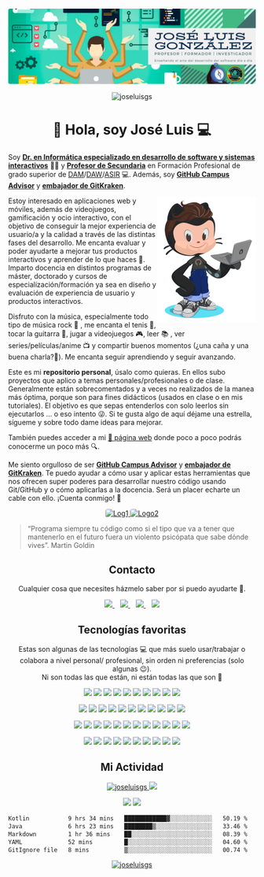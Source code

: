 <p align="center">
  <a href="https://joseluisgs.github.io/" target="_blank">
    <img loading="lazy" style="border-radius: 0.25rem;" 
      src="./images/GitHub.png" alt="Logo" 
      borderRadius='1rem' boxShadow = '0 5px 18px rgba(0,0,0,0.3)'>
  </a>
</p>

<p align="center"> 
  <img src="https://komarev.com/ghpvc/?username=joseluisgs&label=Profile%20views&color=42b983&style=flat" alt="joseluisgs" />
</p>

<h1 align="center">👋 Hola, soy José Luis 💻 </h1>

Soy [**Dr. en Informática especializado en desarrollo de software y sistemas interactivos**](https://joseluisgs.github.io/info/investigacion/tesis.html) 👨‍🎓 y [**Profesor de Secundaria**](https://informaticacifpvg.netlify.app/) en Formación Profesional de grado superior de [DAM](https://www.todofp.es/que-como-y-donde-estudiar/que-estudiar/familia/loe/informatica-comunicaciones/des-aplicaciones-multiplataforma.html)/[DAW](https://www.todofp.es/que-como-y-donde-estudiar/que-estudiar/familia/loe/informatica-comunicaciones/des-aplicaciones-web.html)/[ASIR](https://www.todofp.es/que-como-y-donde-estudiar/que-estudiar/familia/loe/informatica-comunicaciones/admin-sist-informaticos-red.html) 💻. Además, soy [**GitHub Campus Advisor**](https://education.github.com/teachers/advisors) y [**embajador de GitKraken**](https://www.gitkraken.com/invite/wdJ7HntT).

<img align="right" src="./images/octogato.png" width=200 />

Estoy interesado en aplicaciones web y móviles, además de videojuegos, gamificación y ocio interactivo, con el objetivo de conseguir la mejor experiencia de usuario/a y la calidad a través de las distintas fases del desarrollo. Me encanta evaluar y poder ayudarte a mejorar tus productos interactivos y aprender de lo que haces 🙂. Imparto docencia en distintos programas de máster, doctorado y cursos de especialización/formación ya sea en diseño y evaluación de experiencia de usuario y productos interactivos.

Disfruto con la música, especialmente todo tipo de música rock :musical_note: , me encanta el tenis 🎾, tocar la guitarra 🎸, jugar a videojuegos 🎮, leer 📚 , ver series/películas/anime 📺 y compartir buenos momentos (¿una caña y una buena charla?🍺). Me encanta seguir aprendiendo y seguir avanzando.

Este es mi **repositorio personal**, úsalo como quieras. En ellos subo proyectos que aplico a temas personales/profesionales o de clase. Generalmente están sobrecomentados y a veces no realizados de la manea más óptima, porque son para fines didácticos (usados en clase o en mis tutoriales). El objetivo es que sepas entenderlos con solo leerlos sin ejecutarlos ... o eso intento :stuck_out_tongue_winking_eye:. Si te gusta algo de aquí déjame una estrella, sígueme y sobre todo dame ideas para mejorar.

También puedes acceder a mi <a href="https://joseluisgs.github.io/" target="_blank">🚀 página web</a> donde poco a poco podrás conocerme un poco más :mag:.

Me siento orgulloso de ser [**GitHub Campus Advisor**](https://education.github.com/teachers/advisors) y [**embajador de GitKraken**](https://www.gitkraken.com/invite/wdJ7HntT). Te puedo ayudar a cómo usar y aplicar estas herramientas que nos ofrecen super poderes para desarrollar nuestro código usando Git/GitHub y o cómo aplicarlas a la docencia. Será un placer echarte un cable con ello. ¡Cuenta conmigo! 💪

<p align="center">
 <a href="https://education.github.com/teachers/advisors" target="_blank"> 
    <img loading="lazy" style="border-radius: 0.25rem;" 
      src="https://i.ytimg.com/vi/uWsXEmaM3PA/maxresdefault.jpg" alt="Log1" height="150"
      borderRadius='1rem' boxShadow = '0 5px 18px rgba(0,0,0,0.3)'>
  </a>
  <a href="https://gitkraken.link/joseluisgs" target="_blank"> 
    <img loading="lazy" style="border-radius: 0.25rem;" 
      src="https://i.imgur.com/sTDaBTu.png" alt="Logo2" height="150"
      borderRadius='1rem' boxShadow = '0 5px 18px rgba(0,0,0,0.3)'>
  </a>
</p>

> “Programa siempre tu código como si el tipo que va a tener que mantenerlo en el futuro fuera un violento psicópata que sabe dónde vives”. Martin Goldin

<h2 align="center">Contacto</h2>
<p align="center">
  Cualquier cosa que necesites házmelo saber por si puedo ayudarte 💬.
</p>
<p align="center">
    <a href="https://joseluisgs.github.io/" target="_blank">
        <img loading="lazy" src="https://joseluisgs.github.io/favicon.png" 
    height="60">
    </a> &nbsp;&nbsp;
    <a href="https://github.com/joseluisgs" target="_blank">
        <img loading="lazy" src="https://distreau.com/github.svg" 
    height="60">
    </a> &nbsp;&nbsp;
    <a href="https://twitter.com/joseluisgonsan" target="_blank">
        <img loading="lazy" src="https://i.imgur.com/U4Uiaef.png" 
    height="60">
    </a> &nbsp;&nbsp;
    <a href="https://www.linkedin.com/in/joseluisgonsan" target="_blank">
        <img loading="lazy" src="https://upload.wikimedia.org/wikipedia/commons/thumb/c/ca/LinkedIn_logo_initials.png/768px-LinkedIn_logo_initials.png" 
    height="60">
    </a>  
</p>

<h2 align="center">Tecnologías favoritas</h2>
<p align="center">
Estas son algunas de las tecnologías 💻 que más suelo usar/trabajar o colabora a nivel personal/ profesional, sin orden ni preferencias (solo algunas 😉). 
  <br>Ni son todas las que están, ni están todas las que son 🤔
</p>

<p align="center">
  <img loading="lazy" src="https://distreau.com/github.svg" 
  height="45">
  <img loading="lazy" src="https://upload.wikimedia.org/wikipedia/commons/thumb/9/99/Unofficial_JavaScript_logo_2.svg/480px-Unofficial_JavaScript_logo_2.svg.png" 
  height="45">
  <img loading="lazy" src="https://upload.wikimedia.org/wikipedia/commons/thumb/4/4c/Typescript_logo_2020.svg/1200px-Typescript_logo_2020.svg.png" 
  height="45">
  <img loading="lazy" src="https://upload.wikimedia.org/wikipedia/commons/thumb/9/95/Vue.js_Logo_2.svg/1184px-Vue.js_Logo_2.svg.png" 
    height="45">
  <img loading="lazy" src="https://pluspng.com/img-png/nodejs-logo-png-node-js-development-296.png" 
  height="45">
  <img loading="lazy" src="https://miro.medium.com/max/650/1*zzvdRmHGGXONZpuQ2FeqsQ.png" 
  height="45">
  <img loading="lazy" src="https://user-images.githubusercontent.com/674621/71187801-14e60a80-2280-11ea-94c9-e56576f76baf.png" 
  height="45">
  <img loading="lazy" src="https://resources.jetbrains.com/storage/products/intellij-idea/img/meta/intellij-idea_logo_300x300.png" 
  height="45">
  <img loading="lazy" src="https://www.docker.com/sites/default/files/d8/2019-07/vertical-logo-monochromatic.png" 
  height="45">
  <img loading="lazy" src="https://materiageek.com/wp-content/uploads/2020/10/GitKraken-7.4.0-Descargar-gratis.png" 
  height="45">
</p>

<p align="center">
  <img loading="lazy" src="https://upload.wikimedia.org/wikipedia/commons/thumb/6/61/HTML5_logo_and_wordmark.svg/512px-HTML5_logo_and_wordmark.svg.png" 
  height="45">
  <img loading="lazy" src="https://upload.wikimedia.org/wikipedia/commons/thumb/d/d5/CSS3_logo_and_wordmark.svg/1200px-CSS3_logo_and_wordmark.svg.png" 
  height="45">
  <img loading="lazy" src="https://seeklogo.com/images/T/tailwind-css-logo-5AD4175897-seeklogo.com.png" 
  height="45">
   <img loading="lazy" src="https://windicss.org/assets/logo.svg" 
  height="45">
  <img loading="lazy" src="https://39ntbr6g.media.zestyio.com/bulma-logo.d4899f96e1858d7c1e61787a9f72ea96.png" 
  height="45">
  <img loading="lazy" src="https://cdn.worldvectorlogo.com/logos/bootstrap-5-1.svg" 
  height="45">
  <img loading="lazy" src="https://seeklogo.com/images/J/jest-logo-F9901EBBF7-seeklogo.com.png" 
  height="45">
  <img loading="lazy" src="https://i.imgur.com/4yUfcBm.png" 
  height="45">
  <img loading="lazy" src="https://pbs.twimg.com/profile_images/1376544345080401922/-xDfgN_X_400x400.jpg" 
  height="45">
  <img loading="lazy" src="https://image.flaticon.com/icons/png/512/873/873120.png" 
  height="45">
  <img loading="lazy" src="https://cdn.worldvectorlogo.com/logos/netlify.svg" 
  height="45">
</p>

<p align="center">
  <img loading="lazy" src="https://img.icons8.com/color/452/google-firebase-console.png" 
  height="45">
  <img loading="lazy" src="https://cdn.worldvectorlogo.com/logos/mongodb-icon-1.svg" 
  height="45">
  <img loading="lazy" src="https://ionicframework.com/img/meta/logo.png" 
  height="45">
  <img loading="lazy" src="https://v0-17.quasar-framework.org/images/quasar-logo-big.png" 
  height="45">
  <img loading="lazy" src="https://oruga.io/logo.png" 
  height="45">
  <img loading="lazy" src="https://upload.wikimedia.org/wikipedia/commons/thumb/9/91/Electron_Software_Framework_Logo.svg/2048px-Electron_Software_Framework_Logo.svg.png" 
  height="45">
  <img loading="lazy" src="https://d33wubrfki0l68.cloudfront.net/ddd72aa8248a5c2f77429b9496e6e3e4da2a4e26/8afc0/logo.svg" 
  height="45">
  <img loading="lazy" src="https://logodownload.org/wp-content/uploads/2015/05/android-logo-7-1.png" 
  height="45">
  <img loading="lazy" src="https://www.jetbrains.com/academy/img/icon-kotlin-new.svg" 
  height="45">
  <img loading="lazy" src="https://nuxtjs.org/design-kit/colored-logo.svg" 
  height="45">
  <img loading="lazy" src="https://vuepress.vuejs.org/hero.png" 
  height="45">
  <img loading="lazy" src="https://seeklogo.com/images/P/postman-logo-F43375A2EB-seeklogo.com.png" 
  height="45">
</p>

<p align="center">
  <img loading="lazy" src="https://upload.wikimedia.org/wikipedia/commons/4/4f/NativeScript_logo.png" 
  height="45">
  <img loading="lazy" src="https://upload.wikimedia.org/wikipedia/commons/thumb/2/27/PHP-logo.svg/800px-PHP-logo.svg.png" 
  height="45">
  <img loading="lazy" src="https://upload.wikimedia.org/wikipedia/commons/thumb/9/9a/Laravel.svg/1200px-Laravel.svg.png" 
  height="45">
  <img loading="lazy" src="https://www.sommelierdecafe.com/2019/wp-content/uploads/2009/06/java-logo1-1.png" 
  height="45">
  <img loading="lazy" src="https://cdn.worldvectorlogo.com/logos/mariadb.svg" 
  height="45">
  <img loading="lazy" src="https://miro.medium.com/max/300/1*J9d-VtiLfN9APIQgWTP9ow.png" 
  height="45">
  <img loading="lazy" src="https://seeklogo.com/images/C/c-sharp-c-logo-02F17714BA-seeklogo.com.png" 
  height="45">
  <img loading="lazy" src="https://upload.wikimedia.org/wikipedia/commons/thumb/9/98/Apache_NetBeans_Logo.svg/1776px-Apache_NetBeans_Logo.svg.png" 
  height="45">
  <img loading="lazy" src="https://cdn.worldvectorlogo.com/logos/unity-69.svg" 
  height="45">
  <img loading="lazy" src="https://upload.wikimedia.org/wikipedia/commons/thumb/b/b5/DBeaver_logo.svg/1024px-DBeaver_logo.svg.png" 
  height="45">
</p>

<h2 align="center">Mi Actividad</h2>

<p align="center">
  <a href="https://github-readme-stats.vercel.app/api?username=joseluisgs&show_icons=true&theme=vue">
    <img loading="lazy" src="https://github-readme-stats.vercel.app/api?username=joseluisgs&show_icons=true&theme=vue" height="175" alt="joseluisgs"/>
  </a> 
   <a href="https://github-readme-stats.vercel.app/api/top-langs/?username=joseluisgs&theme=vue&layout=compact">
    <img loading="lazy" src="https://github-readme-stats.vercel.app/api/top-langs/?username=joseluisgs&theme=vue&layout=compact" height="175"/>
  </a> 
</p>

<p align="center">
  <img src="https://wakatime.com/share/@32eb50dd-eea7-4883-8349-298accb92677/71cb70c1-65f1-444c-ad0c-0a149202edb8.svg"height= 300></img>
  <img src="https://wakatime.com/share/@32eb50dd-eea7-4883-8349-298accb92677/500e3925-7a9a-4b00-afed-a867410bea12.svg" height= 300></img>

<!--START_SECTION:waka-->
```text
Kotlin           9 hrs 34 mins   ████████████▓░░░░░░░░░░░░   50.19 % 
Java             6 hrs 23 mins   ████████▒░░░░░░░░░░░░░░░░   33.46 % 
Markdown         1 hr 36 mins    ██░░░░░░░░░░░░░░░░░░░░░░░   08.39 % 
YAML             52 mins         █░░░░░░░░░░░░░░░░░░░░░░░░   04.60 % 
GitIgnore file   8 mins          ▒░░░░░░░░░░░░░░░░░░░░░░░░   00.74 % 
```
<!--END_SECTION:waka-->

</p>

<p align="center">
 <a href="https://github.com/ryo-ma/github-profile-trophy"><img src="https://github-profile-trophy.vercel.app/?username=joseluisgs" alt="joseluisgs" height= 175/></a>
</p>

<!--
![Estadisticas](https://github-readme-stats.vercel.app/api?username=joseluisgs&show_icons=true&theme=vue)
![Estadisticas](https://github-readme-stats.vercel.app/api?username=joseluisgs&show_icons=true&theme=highcontrast)
![Top Langs](https://github-readme-stats.vercel.app/api/top-langs/?username=joseluisgs&theme=vue&layout=compact)
-->
<!--
Recursos
https://github.com/anuraghazra/github-readme-stats/blob/master/themes/README.md
https://rahuldkjain.github.io/gh-profile-readme-generator/
**joseluisgs/joseluisgs** is a ✨ _special_ ✨ repository because its `README.md` (this file) appears on your GitHub profile.

Here are some ideas to get you started: a tener en cuenta

- 🔭 I’m currently working on ...
- 🌱 I’m currently learning ...
- 👯 I’m looking to collaborate on ...
- 🤔 I’m looking for help with ...
- 💬 Ask me about ...
- 📫 How to reach me: ...
- 😄 Pronouns: ...
- ⚡ Fun fact: ...
-->
